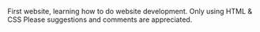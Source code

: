 First website, learning how to do website development.
Only using HTML & CSS
Please suggestions and comments are appreciated.
